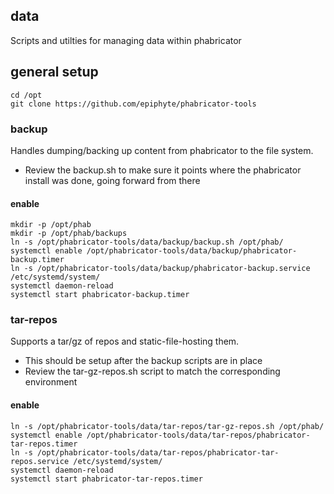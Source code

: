 data
----
Scripts and utilties for managing data within phabricator

## general setup

```
cd /opt
git clone https://github.com/epiphyte/phabricator-tools
```

### backup
Handles dumping/backing up content from phabricator to the file system.

* Review the backup.sh to make sure it points where the phabricator install was done, going forward from there

#### enable

```
mkdir -p /opt/phab
mkdir -p /opt/phab/backups
ln -s /opt/phabricator-tools/data/backup/backup.sh /opt/phab/
systemctl enable /opt/phabricator-tools/data/backup/phabricator-backup.timer
ln -s /opt/phabricator-tools/data/backup/phabricator-backup.service /etc/systemd/system/
systemctl daemon-reload
systemctl start phabricator-backup.timer
```

### tar-repos
Supports a tar/gz of repos and static-file-hosting them. 

* This should be setup after the backup scripts are in place
* Review the tar-gz-repos.sh script to match the corresponding environment

#### enable

```
ln -s /opt/phabricator-tools/data/tar-repos/tar-gz-repos.sh /opt/phab/
systemctl enable /opt/phabricator-tools/data/tar-repos/phabricator-tar-repos.timer
ln -s /opt/phabricator-tools/data/tar-repos/phabricator-tar-repos.service /etc/systemd/system/
systemctl daemon-reload
systemctl start phabricator-tar-repos.timer
```
